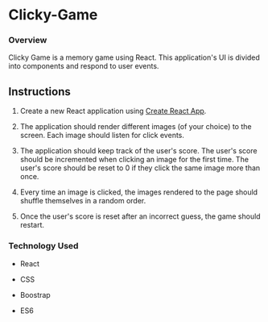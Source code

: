 # Clicky-Game

### Overview

Clicky Game is a memory game using React. This application's UI is divided into components and respond to user events.

## Instructions

1. Create a new React application using [Create React App](https://github.com/facebookincubator/create-react-app).

2. The application should render different images (of your choice) to the screen. Each image should listen for click events.

3. The application should keep track of the user's score. The user's score should be incremented when clicking an image for the first time. The user's score should be reset to 0 if they click the same image more than once.

4. Every time an image is clicked, the images rendered to the page should shuffle themselves in a random order.

5. Once the user's score is reset after an incorrect guess, the game should restart.


### Technology Used

* React

* CSS 

* Boostrap 

* ES6

